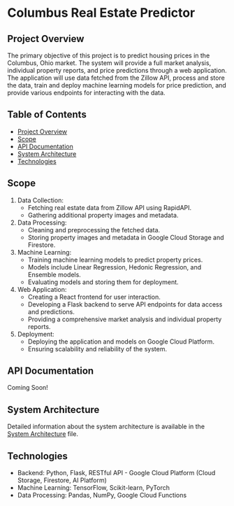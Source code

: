 # Columbus Real Estate Predictor

## Project Overview

The primary objective of this project is to predict housing prices in the Columbus, Ohio market. The system will provide a full market analysis, individual property reports, and price predictions through a web application. The application will use data fetched from the Zillow API, process and store the data, train and deploy machine learning models for price prediction, and provide various endpoints for interacting with the data.

## Table of Contents

- [Project Overview](#project-overview)
- [Scope](#scope)
- [API Documentation](#api-documentation)
- [System Architecture](#system-architecture)
- [Technologies](#technologies)

## Scope

1. Data Collection:
   - Fetching real estate data from Zillow API using RapidAPI.
   - Gathering additional property images and metadata.
2. Data Processing:
   - Cleaning and preprocessing the fetched data.
   - Storing property images and metadata in Google Cloud Storage and Firestore.
3. Machine Learning:
   - Training machine learning models to predict property prices.
   - Models include Linear Regression, Hedonic Regression, and Ensemble models.
   - Evaluating models and storing them for deployment.
4. Web Application:
   - Creating a React frontend for user interaction.
   - Developing a Flask backend to serve API endpoints for data access and predictions.
   - Providing a comprehensive market analysis and individual property reports.
5. Deployment:
   - Deploying the application and models on Google Cloud Platform.
   - Ensuring scalability and reliability of the system.

## API Documentation

Coming Soon!

## System Architecture

Detailed information about the system architecture is available in the [System Architecture](docs/v1/system-architecture.md) file.

## Technologies

- Backend: Python, Flask, RESTful API - Google Cloud Platform (Cloud Storage, Firestore, AI Platform)
- Machine Learning: TensorFlow, Scikit-learn, PyTorch
- Data Processing: Pandas, NumPy, Google Cloud Functions
